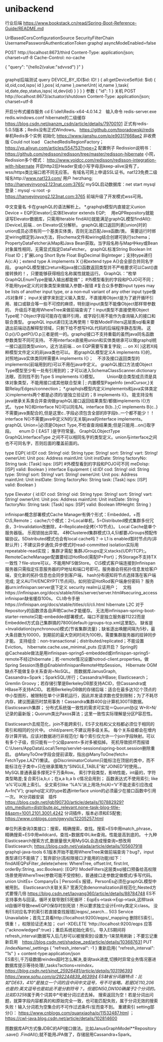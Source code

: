 # unibackend
行业后端
https://www.bookstack.cn/read/Spring-Boot-Reference-Guide/README.md

UrlBasedCorsConfigurationSource
SecurityFilterChain
UsernamePasswordAuthenticationToken
graphql asyncModeEnabled=false

POST http://localhost:8673/third
Content-Type: application/json; charset=utf-8
Cache-Control: no-cache

{   "query": "{hello2(value:\"sdvvsd\") }" }

###
graphql后端测试
  query DEVICE_BY_ID($id: ID! ) {
    all:getDeviceSelf(id: $id) {
			id,oid,cod,isps{
				id
			},pos{
				id,name
			},ownerUnt{
				id,name
			},task{
				id,date,dep,status,isps{ id,dev{id} }
			}
		}
	}
参数
{
  "id": 1
}
关机
POST http://localhost:8673/actuator/shutdown
Content-Type: application/json; charset=utf-8

开启分布式缓存服务 cd E:\del\Redis-x64-4.0.14.2　输入命令 redis-server.exe redis.windows.conf
hibernate的二级缓存  https://blog.csdn.net/panzm_csdn/article/details/79700101
正式有redis-5.0.5版本；Redis没有正式Windows。 https://github.com/tporadowski/redis
单机Redis多个实例 初始化  https://www.jianshu.com/p/e90317668ae2
非收费版 Could not load　CachedRedisRegionFactory；　https://yq.aliyun.com/articles/554753?type=2
配置例子  Redission说明书：  https://github.com/redisson/redisson/tree/master/redisson-hibernate
小院，Redission多个模式：  http://www.voidcc.com/redisson/redisson-integration-with-hibernate
开启http2后Header变成小写字母且keep-alive没有了，wss/https类比端口若不同无应答。
有域名可网上申请SSL证书。nat123免费二级域名http://www.nat123.com/ 用户 herzhang;  http://hanyeyinyong2.123nat.com:3765/
mySQL启动数据库：net start mysql   登录：mysql -u root -p  
https://hanyeyinyong2.123nat.com:3765       前端升级了开发模式wss可用。

中文变量名 卡在graphQL的语法解析上。  *.graphqls模型内直接定义union Device = EQP|Elevator|;实体Elevator extends EQP;
　用eQPRepository就能读写Elevator数据库，只需用Iterable<EQP> findAll()就能满足graphQL模型findAll(): [Device],前端... on Elevator区分解析。
graphQL接口返回列表[union]时的union成员必须有同一个基类实体类，否则无法匹配Java函数/类。
需要运行时绑定wiring绑定到Java方法，将schema文件和wiring结合创建可执行schema；PropertyDataFetcher从Map和Java Bean获取。当字段名称与Map中key或Bean对象属性相同，无需显式指定DataFetcher。
 graphQL标准String Boolean Int Float ID；扩展Long Short Byte Float BigDecimal BigInteger；支持type递归A{c:A}；extend type A implements X {}和extend type A{}会全部合并同名字段。
graphQL模型接口return和java接口函数返回类型并不严格要求可以Cast()直接转换的！，只要能够获得相应名称属性就能运行。
GraphQL："枚举GraphQLEnumType是输入输出都能做"；    #外模型看到的字段和POJO可不同；  不能用type定义的对象类型来做输入参数=报错
#复合众多参数Input types may be lists of another input type, or a non‐null variant of any other input type像JS对象样；
input关键字来到定义输入类型，不直接用Object是为了避开循环引用、接口或联合等一些不可控的麻烦，特别是input类型不能像Object那样带参数的。
升级后不能用WhereTree来做前端查询了！input类型不直接使用Object Type呢？Object字段可能存在循环引用，或字段引用不能作为查询输入的接口和联合类型。
graphQL input递归无法再使用！导致ModelFilters这层类sql看来要退出前端动态解释型领域，只剩下给不想写HQL代码的后端程序静态型用。
这O.p()/O.getP()/O.p三者是统一的。graphql接口不支持重载的虽然java同名函数参数类型不同可支持。
不用interface直接用union和实体类继承可以做graphql统一接口返回类型union，这方法前端... on EQP需要写重复字段; ... on X{ }这若X纯粹模型文件定义的非java类也可以。
若graphQL模型定义A implements I{}的，对照地java实体类同样需要A implements I{}；　不涉及接口返回类型的implements{前端用到的}可以不用在java中定义。
graphQL接口方法或Object Type模型至少有一处有引用到的；才可以进入SchemaClassScanner.dictionary法眼，否则找不到:Type S implements I{}模型。
　　Union联合类型成员须是具体对象类型，不能用接口或其他联合型来 | ;   内置模型PageInfo {endCursor,}关联Relay/Edges/connection；
*.graphqls模型内定义implements和java实体类定义implements两个都是必须的/是独立验证的；B implements I{}。 能支持没有java继承关系类合并查询做graphQL接口返回结果类型/都做implements I{}方式。
type N{}和interface N{}可以同名N。interface B{b..};C implements B{c..}不需要java类配合的,但是这里c..字段必须包含全部的B字段b..一个都不能少！！interface N{}不需要java中定义N的/无关联java的interface implements。
graphQL Union=|必须是Object Type,不检查查询结果类;但是只能用...on{}取字段。 　enum D { EAST }是字符常量。
GraphQLObjectType GraphQLInterfaceType 之间不可以相同名字的类型定义。union与interface之间也不可同名字，否则后面的覆盖前面的。

type EQP{
    id:ID!
    cod: String!
    oid: String
    type: String!
    sort: String!
    vart: String!
    ownerUnt: Unit
    pos: Address
    maintUnt: Unit
    instDate: String
    factoryNo: String
    task: [Task]
    isps: [ISP]
    #外模型看到的字段和POJO可不同
    meDoIsp: [ISP]
    valid: Boolean
}
interface Equipment {
    id:ID!
    cod: String!
    oid: String
    type: String!
    sort: String!
    vart: String!
    ownerUnt: Unit
    pos: Address
    maintUnt: Unit
    instDate: String
    factoryNo: String
    task: [Task]
    isps: [ISP]
    valid: Boolean
}

type Elevator {
    id:ID!
    cod: String!
    oid: String
    type: String!
    sort: String!
    vart: String!
    ownerUnt: Unit
    pos: Address
    maintUnt: Unit
    instDate: String
    factoryNo: String
    task: [Task]
    isps: [ISP]
    valid: Boolean
    liftHeight: String
}

infinispan概念部署模式Cache Manager有俩个形式：Embedded，+而C\S,Remote；
cache六个模式：2=Local单机，5=Distributed模式集群多份冗余，3=Invalidation改删除，4=Replicated全拷{<10节点}。 Local Cache是单个服务器版。 乐观锁抛出异常。
4种Clustered集群模式(3,4,5)都要JGroups预配传输协议。5Distributed模式也会有local cache吗？-> L1 is enabled暂时节点内(非默认开)；不建议异步通信;异步模式时read-committed isolation实际用repeatable-read实现；
集群才需配<transport stack="udp" cluster="myName"/> 集群JGroups定义stacks{UDP/TCP};。
RemoteCacheManager配置要经过HotRod{需配IP+Port}；外Storage不支持TX一致性？file-store可以，不能用NFS做Store。
C\S模式客户端连接到Infinispan服务器只需指定任意服务器的IP地址和端口号即可。服务器会将拓扑信息发给客户端，变化新的拓扑信息也会同步到客户端，
hash分布感知将节点选择落在客户端完成; <jgroups>定义AUTH/ENCRYPT{节点间}。如何验证HotRod客户端身份密码？
服务器urn:infinispan:server底下定义<endpoints> security realm认证用户；　文档https://infinispan.org/docs/stable/titles/server/server.html#securing_access
infinispan缺省缓存100s。 CLI命令手册https://infinispan.org/docs/stable/titles/cli/cli.html
hibernate L2C 对于Repository的函数须各自声明Cache才能缓存。
无法用infinispan-spring-boot-starter-remote只能-embedded部署模式，端口不是独立服务器11222而是Embedded方式自己集群搞的7800{default-jgroups-tcp.xml这里配}。
缺省是=Invalidation(synchronous)模式{节省集群流量}；缺省逐出唤醒间隔为5秒，最大条目数为10000，到期前的最大空闲时间为100秒。需要集群服务器的挂钟同步才能。
支持组合：non-transactional；distributed/replicated；不能设置Eviction。　hibernate.cache.use_minimal_puts 应该开启？
Spring的@Cacheable做法是用infinispan-spring5-embedded或infinispan-spring5-remote不经过hibernate；若-remote情况设置hotrod-client.properties。做Spring Session场景@EnableInfinispanRemoteHttpSession。
Hibernate OGM缺点不能做复杂关系查询=NoSQL。 图数据库JanusGraph, Cassandra+Spark；SparkSQL/并行；Cassandra/HBase; Elasticsearch；Gremlin Groovy；若存储引擎是BerkeleyDB那支持ACID，但Cassandra或HBase不支持ACID。
若用BerkeleyDB做的存储后端：适合在最多达1亿个顶点的中小型图形，被限制在单个计算机运行，​​因此并发请求数也受到限制；为了不耗尽内存，建议图遍历时禁用事务！Cassandra集群400台计算机300TB数据。Elasticsearch集群；
分布式系统强一致性的需求可实现＝Quorum协议 W+R>N/记录的最新版；Quorum类比Paxos算法；这里一致性实际理解是分区P容忍性。

Elasticsearch去规范化，join不能跨索引，ES子文档和父文档都必须位于相同的索引和相同的分片中。 child/parent;不建议用多级关系。 每个关系级都会在增内存计算开销。应该对数据进行非规范化!
每个索引仅允许一个join字段映射。可以有多个子级，但只能有一个父级parent=多对多被掐掉。
死机导致损坏而报错C:\Users/AppData\Local\Temp/servlet-sessions\spring-boot.session删除重启。
@ManyToOne字段会提前读取，指出@ManyToOne(fetch= FetchType.LAZY)懒读。
@DiscriminatorColumn只能标注在顶层的类中，而不能标注在子类中+只在继承策略为“SINGLE_TABLE”和“JOINED”时使用。。
MySQL普通表最多撑死2千万条Row。
索引字段类型，影响性能，int最的，字符类型略差;复合索引a,b,c；在a,a b,a b c情况会用到；
函数表达式不使用索引; like ‘a%’可以用上索引。
全文索引like ‘%A%’派上用场;fn(A)=‘V’不能走索引应改成A=fn(‘V’);
graphql定义的type若遇interface union的必须最少在接口函数中引用一次。
IK分词器安装　插件　https://blog.csdn.net/lgb190730/article/details/107882929?utm_medium=distribute.pc_relevant.none-task-blog-title-8&spm=1001.2101.3001.4242
分词插件，版本必须和ES配套;　https://www.cnblogs.com/gwyy/p/12205257.html

单位列表查询3类接口：搜索，精确搜索，查找。搜索=ES中用match_phrase，精确搜索=ES中用wildcard，查找=数据库中Like查询。性能是高到底的。
十九种Elasticsearch搜索方式,数据量很大用MySQL会造成慢查询=想改用Elasticsearch;  https://blog.csdn.net/valada/article/details/105607918
graphql-java-tools 6.1版本开始不能用WhereTree来做前端查询？bug?，input类型递归不能搞了；暂弃部分(高权限接口才能用的功能)如下：
    findAllEQPsFilter_delete(where: WhereTree, offset:Int, first:Int, orderBy:String, asc:Boolean): [EQP]!
ModelFilters这层类sql接口预备给高权限场景使用WhereTree(参数可能不受控制)，普通接口走参数定做模式/多写代码。
union UnitEs= CompanyEs | PersonEs 报错，PersonEs必须在graphQL模型中被用到。
Elasticsearch关联关系? 宽表冗余denormalization非规范化;Nested方式要慢几倍 https://blog.csdn.net/laoyang360/article/details/88784748
ES不支持事务与回滚。循环关联导致ES死循环：EqpEs->task->Eqp->task,这样task id自循环导致newEQP()保存时刻死锁！所以要求独立设计Entity类定义class。
没有ES对应名字的索引若直接查找报错[/eqps/_search... 503 Service Unavailable；首先工具看http://localhost:9200/eqps/_mapping
删除ES索引，慎重！，权限验证还未加； curl -XDELETE 'http://localhost:9200/eqps 应答{"acknowledged":true}；重启系统初始化索引。
导入ES期间将refresh_interval(数据写入后几秒可以被搜索到)设置为-1来禁用刷新；不要忘记重新启用　https://blog.csdn.net/shadow_zed/article/details/103687631
PUT /indexName/_settings { "refresh_interval": -1 }  重新启用{ "refresh_interval": "1s" } +  content-type:application/json  
ES索引,千万级数据reindex超时怎么解决,查询task进度,切换时异常业务情况塞进数据库提示等待处理/_tasks?actions=*reindex。 https://blog.csdn.net/sinat_25926481/article/details/103196393   https://www.sohu.com/a/292244839_463994
ES缺省分词器特点：比如"DE63，410"是独立一个词的且中间中文逗号，号不可省略。若是DE110,206也是的:英文逗号也是如此不是分割符号？。但是DN50,DN100确属于2个分词的。 
比如D325*8属于两个词其中*号被分词过滤去掉。
搜索返回为空！若是分词出问题，就算字段内容都真的和原始完全一致，也可能匹配失败，属于分词无效的搜索失败！输入分词若为空集合的不可作过滤条件/反而查不到。
重建索引 setting部分{}： https://www.cnblogs.com/quanxiaoha/p/11532487.html  ；  https://cwl-java.blog.csdn.net/article/details/102814600

图数据库API方式像JDBC的API接口做法。比如JanusGraphModel**Repository   .save()  .FindAll();就不能用JPA做了，存储层用Cassandra+Spark。

